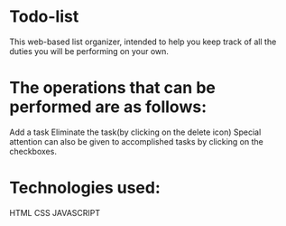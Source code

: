 # Todo-list
This web-based list organizer, intended to help you keep track of all the duties you will be performing on your own. 
# The operations that can be performed are as follows:  
Add a task
Eliminate the task(by clicking on the delete icon)
Special attention can also be given to accomplished tasks by clicking on the checkboxes.
# Technologies used:
HTML
CSS
JAVASCRIPT
